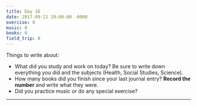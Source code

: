 ```yaml
---
title: Day 16
date: 2017-09-21 19:00:00 -0000
exercise: 0
music: 0
books: 0
field_trip: 0
---
```

Things to write about:

* What did you study and work on today? Be sure to write down everything you did and the subjects (Health, Social Studies, Science).
* How many books did you finish since your last journal entry? **Record the number** and write what they were.
* Did you practice music or do any special exercise?

***

